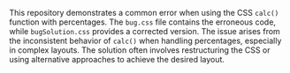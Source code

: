 This repository demonstrates a common error when using the CSS `calc()` function with percentages. The `bug.css` file contains the erroneous code, while `bugSolution.css` provides a corrected version. The issue arises from the inconsistent behavior of `calc()` when handling percentages, especially in complex layouts. The solution often involves restructuring the CSS or using alternative approaches to achieve the desired layout.